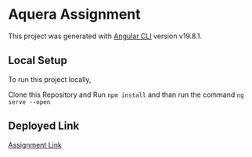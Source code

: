 # Aquera Assignment

This project was generated with [Angular CLI](https://github.com/angular/angular-cli) version v19.8.1.

## Local Setup

To run this project locally, 

Clone this Repository and Run `npm install` and than run the command  `ng serve --open`


## Deployed Link
 [Assignment Link](https://auuera-assignment-b50vz7o8x-sradhe545.vercel.app/)